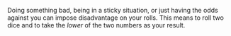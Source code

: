 Doing something bad, being in a sticky situation, or just having the odds against you can impose disadvantage on your rolls. This means to roll two dice and to take the *lower* of the two numbers as your result.